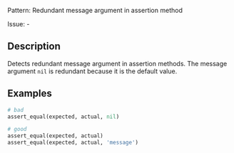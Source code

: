 Pattern: Redundant message argument in assertion method

Issue: -

## Description

Detects redundant message argument in assertion methods. The message argument `nil` is redundant because it is the default value.

## Examples

``` ruby
# bad
assert_equal(expected, actual, nil)

# good
assert_equal(expected, actual)
assert_equal(expected, actual, 'message')
```